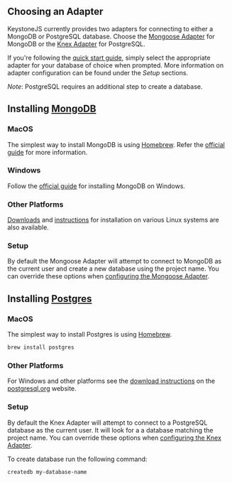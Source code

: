 <!--[meta]
section: quick-start
title: Database Setup and Adapters
[meta]-->

## Choosing an Adapter

KeystoneJS currently provides two adapters for connecting to either a MongoDB or PostgreSQL database. Choose the [Mongoose Adapter](/keystonejs/adapter-mongoose/) for MongoDB or the [Knex Adapter](/keystonejs/adapter-knex/) for PostgreSQL.

If you're following the [quick start guide](/quick-start/adapters), simply select the appropriate adapter for your database of choice when prompted. More information on adapter configuration can be found under the *Setup* sections.

_Note_: PostgreSQL requires an additional step to create a database.

## Installing [MongoDB](https://www.mongodb.com/)

### MacOS

The simplest way to install MongoDB is using [Homebrew](https://brew.sh/). Refer the [official guide](https://docs.mongodb.com/manual/tutorial/install-mongodb-on-os-x/) for more information.

### Windows

Follow the [official guide](https://docs.mongodb.com/manual/tutorial/install-mongodb-on-windows/) for installing MongoDB on Windows.

### Other Platforms

[Downloads](https://www.mongodb.com/download-center/community) and [instructions](https://docs.mongodb.com/manual/administration/install-on-linux/) for installation on various Linux systems are also available.

### Setup

By default the Mongoose Adapter will attempt to connect to MongoDB as the current user and create a new database using the project name. You can override these options when [configuring the Mongoose Adapter](/keystonejs/adapter-mongoose/).

## Installing [Postgres](https://www.postgresql.org/)

### MacOS

The simplest way to install Postgres is using [Homebrew](https://brew.sh/).

```sh
brew install postgres
```

### Other Platforms

For Windows and other platforms see the [download instructions](https://www.postgresql.org/download/) on the [postgresql.org](https://postgresql.org) website.

### Setup

By default the Knex Adapter will attempt to connect to a PostgreSQL database as the current user. It will look for a a database matching the project name. You can override these options when [configuring the Knex Adapter](/keystonejs/adapter-knex/).

To create database run the following command:

```sh
createdb my-database-name
```
